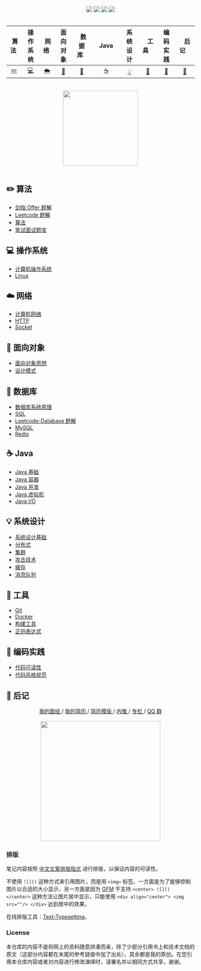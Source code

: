 <div align="center">
    <a href="https://gitstar-ranking.com/repositories"> <img src="https://badgen.net/badge/Rank/20?icon=github&color=4ab8a1"></a>
    <a href="assets/download.md"> <img src="https://badgen.net/badge/OvO/%E7%A6%BB%E7%BA%BF%E4%B8%8B%E8%BD%BD?icon=telegram&color=4ab8a1"></a>
    <a href="https://cyc2018.github.io/CS-Notes"> <img src="https://badgen.net/badge/CyC/%E5%9C%A8%E7%BA%BF%E9%98%85%E8%AF%BB?icon=sourcegraph&color=4ab8a1"></a>
    <a href="#微信公众号"> <img src="https://badgen.net/badge/%e5%85%ac%e4%bc%97%e5%8f%b7/CyC2018?icon=rss&color=4ab8a1"></a>
</div>
<br>

| &nbsp;算法&nbsp; | 操作系统 | &nbsp;网络&nbsp;|面向对象| &nbsp;&nbsp;数据库&nbsp;&nbsp;|&nbsp;&nbsp;&nbsp;Java&nbsp;&nbsp;&nbsp;|         系统设计| &nbsp;&nbsp;&nbsp;工具&nbsp;&nbsp;&nbsp; |编码实践| &nbsp;&nbsp;&nbsp;后记&nbsp;&nbsp;&nbsp; |
| :---: | :----: | :---: | :----: | :----: | :----: | :----: | :----: | :----: | :----: |
| [:pencil2:](#pencil2-算法) | [:computer:](#computer-操作系统) | [:cloud:](#cloud-网络) | [:art:](#art-面向对象) | [:floppy_disk:](#floppy_disk-数据库) |[:coffee:](#coffee-java)| [:bulb:](#bulb-系统设计) |[:wrench:](#wrench-工具)| [:watermelon:](#watermelon-编码实践) |[:memo:](#memo-后记)|

<br>

<div align="center">
    <img src="https://cs-notes-1256109796.cos.ap-guangzhou.myqcloud.com/githubio/LogoMakr_0zpEzN.png" width="200px">
</div>



<br>

## :pencil2: 算法

- [剑指 Offer 题解](https://github.com/Felyne/CS-Notes/blob/master/notes/剑指%20Offer%20题解%20-%20目录.md)
- [Leetcode 题解](https://github.com/Felyne/CS-Notes/blob/master/notes/Leetcode%20题解%20-%20目录.md)
- [算法](https://github.com/Felyne/CS-Notes/blob/master/notes/算法%20-%20目录.md)
- [笔试面试题库](https://www.nowcoder.com/contestRoom?from=cyc_github)

## :computer: 操作系统

- [计算机操作系统](https://github.com/Felyne/CS-Notes/blob/master/notes/计算机操作系统%20-%20目录.md)
- [Linux](https://github.com/Felyne/CS-Notes/blob/master/notes/Linux.md)

## :cloud: 网络 

- [计算机网络](https://github.com/Felyne/CS-Notes/blob/master/notes/计算机网络%20-%20目录.md)
- [HTTP](https://github.com/Felyne/CS-Notes/blob/master/notes/HTTP.md)
- [Socket](https://github.com/Felyne/CS-Notes/blob/master/notes/Socket.md)

## :art: 面向对象

- [面向对象思想](https://github.com/Felyne/CS-Notes/blob/master/notes/面向对象思想.md)
- [设计模式](https://github.com/sevenelevenlee/go-patterns)

## :floppy_disk: 数据库

- [数据库系统原理](https://github.com/Felyne/CS-Notes/blob/master/notes/数据库系统原理.md)
- [SQL](https://github.com/Felyne/CS-Notes/blob/master/notes/SQL.md)
- [Leetcode-Database 题解](https://github.com/Felyne/CS-Notes/blob/master/notes/Leetcode-Database%20题解.md)
- [MySQL](https://github.com/Felyne/CS-Notes/blob/master/notes/MySQL.md)
- [Redis](https://github.com/Felyne/CS-Notes/blob/master/notes/Redis.md)

## :coffee: Java

- [Java 基础](https://github.com/CyC2018/CS-Notes/blob/master/notes/Java%20基础.md)
- [Java 容器](https://github.com/CyC2018/CS-Notes/blob/master/notes/Java%20容器.md)
- [Java 并发](https://github.com/CyC2018/CS-Notes/blob/master/notes/Java%20并发.md)
- [Java 虚拟机](https://github.com/CyC2018/CS-Notes/blob/master/notes/Java%20虚拟机.md)
- [Java I/O](https://github.com/CyC2018/CS-Notes/blob/master/notes/Java%20IO.md)

## :bulb: 系统设计 

- [系统设计基础](https://github.com/CyC2018/CS-Notes/blob/master/notes/系统设计基础.md)
- [分布式](https://github.com/CyC2018/CS-Notes/blob/master/notes/分布式.md)
- [集群](https://github.com/CyC2018/CS-Notes/blob/master/notes/集群.md)
- [攻击技术](https://github.com/CyC2018/CS-Notes/blob/master/notes/攻击技术.md)
- [缓存](https://github.com/CyC2018/CS-Notes/blob/master/notes/缓存.md)
- [消息队列](https://github.com/CyC2018/CS-Notes/blob/master/notes/消息队列.md)

## :wrench: 工具 

- [Git](https://github.com/Felyne/CS-Notes/blob/master/notes/Git.md)
- [Docker](https://github.com/Felyne/CS-Notes/blob/master/notes/Docker.md)
- [构建工具](https://github.com/Felyne/CS-Notes/blob/master/notes/构建工具.md)
- [正则表达式](https://github.com/Felyne/CS-Notes/blob/master/notes/正则表达式.md)

## :watermelon: 编码实践 

- [代码可读性](https://github.com/Felyne/CS-Notes/blob/master/notes/代码可读性.md)
- [代码风格规范](https://github.com/Felyne/CS-Notes/blob/master/notes/代码风格规范.md)

## :memo: 后记

<div align="center">
	<a href="https://www.nowcoder.com/discuss/137593?from=cyc_github"> 我的面经 </a> / <a href="https://cyc2018.github.io"> 我的简历 </a> / <a href="https://github.com/CyC2018/Markdown-Resume"> 简历模版 </a> / <a href="https://github.com/CyC2018/Job-Recommend"> 内推 </a> / <a href="https://xiaozhuanlan.com/CyC2018"> 专栏 </a> / <a href="assets/QQ2群.png"> QQ 群</a>
	<br><br>
    <img width="320px" src="https://cs-notes-1256109796.cos.ap-guangzhou.myqcloud.com/githubio/公众号二维码-2.png"></img>
</div>



### 排版

笔记内容按照 [中文文案排版指北](https://github.com/sparanoid/chinese-copywriting-guidelines) 进行排版，以保证内容的可读性。

不使用 `![]()` 这种方式来引用图片，而是用 `<img>` 标签。一方面是为了能够控制图片以合适的大小显示，另一方面是因为 [GFM](https://github.github.com/gfm/) 不支持 `<center> ![]() </center>` 这种方法让图片居中显示，只能使用 `<div align="center"> <img src=""/> </div>` 达到居中的效果。

在线排版工具：[Text-Typesetting](https://github.com/CyC2018/Text-Typesetting)。

### License

本仓库的内容不是将网上的资料随意拼凑而来，除了少部分引用书上和技术文档的原文（这部分内容都在末尾的参考链接中加了出处），其余都是我的原创。在您引用本仓库内容或者对内容进行修改演绎时，请署名并以相同方式共享，谢谢。

